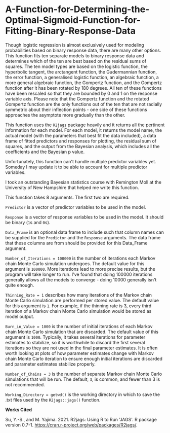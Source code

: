 # A-Function-for-Determining-the-Optimal-Sigmoid-Function-for-Fitting-Binary-Response-Data

Though logistic regression is almost exclusively used for modeling probabilities based on binary response data, there are many other options. This function fits ten separate models to binary response data and determines which of the ten are best based on the residual sums of squares. The ten model types are based on the logistic function, the hyperbolic tangent, the arctangent function, the Gudermannian function, the error function, a generalised logistic function, an algebraic function, a more general algebraic function, the Gompertz function, and the Gompertz function after it has been rotated by 180 degrees. All ten of these functions have been rescaled so that they are bounded by 0 and 1 on the response variable axis. Please note that the Gompertz function and the rotated Gompertz function are the only functions out of the ten that are not radially symmetric about their inflection points - one side of these functions approaches the asymptote more gradually than the other.

This function uses the `R2jags` package heavily and it returns all the pertinent information for each model. For each model, it returns the model name, the actual model (with the parameters that best fit the data included), a data frame of fitted predictors and responses for plotting, the residual sum of squares, and the output from the Bayesian analysis, which includes all the coefficients and the Bayesian p value.

Unfortunately, this function can't handle multiple predictor variables yet. Someday I may update it to be able to account for multiple predictor variables.

I took an outstanding Bayesian statistics course with Remington Moll at the University of New Hampshire that helped me write this function.

This function takes 8 arguments. The first two are required.

`Predictor` is a vector of predictor variables to be used in the model.

`Response` is a vector of response variables to be used in the model. It should be binary (`1`s and `0`s).

`Data_Frame` is an optional data frame to include such that column names can be supplied for the `Predictor` and the `Response` arguments. The data frame that these columns are from should be provided for this Data_Frame argument.

`Number_of_Iterations = 100000` is the number of iterations each Markov chain Monte Carlo simulation undergoes. The default value for this argument is `100000`. More iterations lead to more precise results, but the program will take longer to run. I've found that doing 100000 iterations generally allows all the models to converge - doing 10000 generally isn't quite enough.

`Thinning_Rate = 1` describes how many iterations of the Markov chain Monte Carlo simulation are performed per stored value. The default value for this argument is `1`. For example, if the thinning rate is 3, every third iteration of a Markov chain Monte Carlo simulation would be stored as model output.

`Burn_in_Value = 1000` is the number of initial iterations of each Markov chain Monte Carlo simulation that are discarded. The default value of this argument is `1000`. Typically, it takes several iterations for parameter estimates to stabilize, so it is worthwhile to discard the first several iterations so they are not used in the final parameter estimates. It is often worth looking at plots of how parameter estimates change with Markov chain Monte Carlo iteration to ensure enough initial iterations are discarded and parameter estimates stabilize properly.

`Number_of_Chains = 3` is the number of separate Markov chain Monte Carlo simulations that will be run. The default, `3`, is common, and fewer than 3 is not recommended.

`Working_Directory = getwd()` is the working directory in which to save the .txt files used by the `R2jags::jags()` function.

<b>Works Cited</b>

Su, Y.-S., and M. Yajima. 2021. R2jags: Using R to Run 'JAGS'. R package version 0.7-1. https://cran.r-project.org/web/packages/R2jags/.
